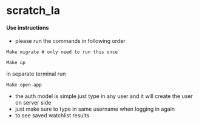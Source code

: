 # scratch_la


#### Use instructions

- please run the commands in following order

```commandline
Make migrate # only need to run this once
```  

```commandline
Make up
``` 
in separate terminal run
```commandline
Make open-app 
```

- the auth model is simple just type in any user and it will create the user on server side  
- just make sure to type in same username when logging in again 
-  to see saved watchlist results 
